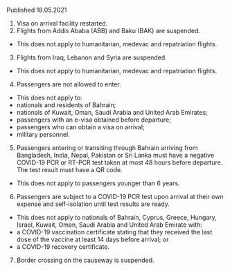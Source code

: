 Published 18.05.2021
1. Visa on arrival facility restarted.
2. Flights from Addis Ababa (ABB) and Baku (BAK) are suspended.
- This does not apply to humanitarian, medevac and repatriation flights.
3. Flights from Iraq, Lebanon and Syria are suspended.
- This does not apply to humanitarian, medevac and repatriation flights.
4. Passengers are not allowed to enter.
- This does not apply to:
- nationals and residents of Bahrain;
- nationals of Kuwait, Oman, Saudi Arabia and United Arab Emirates;
- passengers with an e-visa obtained before departure;
- passengers who can obtain a visa on arrival;
- military personnel.
5. Passengers entering or transiting through Bahrain arriving from Bangladesh, India, Nepal, Pakistan or Sri Lanka must have a negative COVID-19 PCR or RT-PCR test taken at most 48 hours before departure. The test result must have a QR code.
- This does not apply to passengers younger than 6 years.
6. Passengers are subject to a COVID-19 PCR test upon arrival at their own expense and self-isolation until test results are ready.
- This does not apply to nationals of Bahrain, Cyprus, Greece, Hungary, Israel, Kuwait, Oman, Saudi Arabia and United Arab Emirate with:
- a COVID-19 vaccination certificate stating that they received the last dose of the vaccine at least 14 days before arrival; or
- a COVID-19 recovery certificate.
7. Border crossing on the causeway is suspended.

